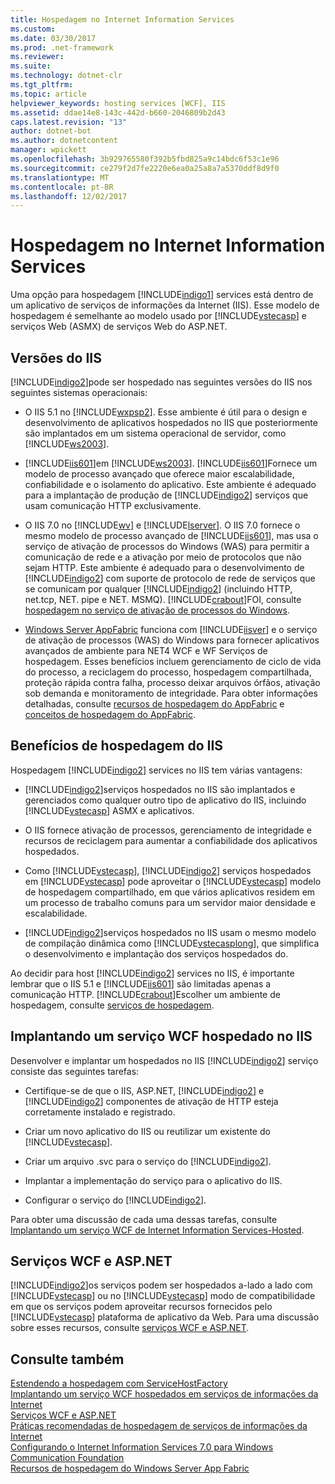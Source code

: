 ```yaml
---
title: Hospedagem no Internet Information Services
ms.custom: 
ms.date: 03/30/2017
ms.prod: .net-framework
ms.reviewer: 
ms.suite: 
ms.technology: dotnet-clr
ms.tgt_pltfrm: 
ms.topic: article
helpviewer_keywords: hosting services [WCF], IIS
ms.assetid: ddae14e8-143c-442d-b660-2046809b2d43
caps.latest.revision: "13"
author: dotnet-bot
ms.author: dotnetcontent
manager: wpickett
ms.openlocfilehash: 3b929765580f392b5fbd825a9c14bdc6f53c1e96
ms.sourcegitcommit: ce279f2d7fe2220e6ea0a25a8a7a5370ddf8d9f0
ms.translationtype: MT
ms.contentlocale: pt-BR
ms.lasthandoff: 12/02/2017
---
```

# <a name="hosting-in-internet-information-services"></a>Hospedagem no Internet Information Services
Uma opção para hospedagem [!INCLUDE[indigo1](../../../../includes/indigo1-md.md)] services está dentro de um aplicativo de serviços de informações da Internet (IIS). Esse modelo de hospedagem é semelhante ao modelo usado por [!INCLUDE[vstecasp](../../../../includes/vstecasp-md.md)] e serviços Web (ASMX) de serviços Web do ASP.NET.  
  
## <a name="versions-of-iis"></a>Versões do IIS  
 [!INCLUDE[indigo2](../../../../includes/indigo2-md.md)]pode ser hospedado nas seguintes versões do IIS nos seguintes sistemas operacionais:  
  
-   O IIS 5.1 no [!INCLUDE[wxpsp2](../../../../includes/wxpsp2-md.md)]. Esse ambiente é útil para o design e desenvolvimento de aplicativos hospedados no IIS que posteriormente são implantados em um sistema operacional de servidor, como [!INCLUDE[ws2003](../../../../includes/ws2003-md.md)].  
  
-   [!INCLUDE[iis601](../../../../includes/iis601-md.md)]em [!INCLUDE[ws2003](../../../../includes/ws2003-md.md)]. [!INCLUDE[iis601](../../../../includes/iis601-md.md)]Fornece um modelo de processo avançado que oferece maior escalabilidade, confiabilidade e o isolamento do aplicativo. Este ambiente é adequado para a implantação de produção de [!INCLUDE[indigo2](../../../../includes/indigo2-md.md)] serviços que usam comunicação HTTP exclusivamente.  
  
-   O IIS 7.0 no [!INCLUDE[wv](../../../../includes/wv-md.md)] e [!INCLUDE[lserver](../../../../includes/lserver-md.md)]. O IIS 7.0 fornece o mesmo modelo de processo avançado de [!INCLUDE[iis601](../../../../includes/iis601-md.md)], mas usa o serviço de ativação de processos do Windows (WAS) para permitir a comunicação de rede e a ativação por meio de protocolos que não sejam HTTP. Este ambiente é adequado para o desenvolvimento de [!INCLUDE[indigo2](../../../../includes/indigo2-md.md)] com suporte de protocolo de rede de serviços que se comunicam por qualquer [!INCLUDE[indigo2](../../../../includes/indigo2-md.md)] (incluindo HTTP, net.tcp, NET. pipe e NET. MSMQ). [!INCLUDE[crabout](../../../../includes/crabout-md.md)]FOI, consulte [hospedagem no serviço de ativação de processos do Windows](../../../../docs/framework/wcf/feature-details/hosting-in-windows-process-activation-service.md).  
  
-   [Windows Server AppFabric](http://go.microsoft.com/fwlink/?LinkId=196496) funciona com [!INCLUDE[iisver](../../../../includes/iisver-md.md)] e o serviço de ativação de processos (WAS) do Windows para fornecer aplicativos avançados de ambiente para NET4 WCF e WF Serviços de hospedagem. Esses benefícios incluem gerenciamento de ciclo de vida do processo, a reciclagem do processo, hospedagem compartilhada, proteção rápida contra falha, processo deixar arquivos órfãos, ativação sob demanda e monitoramento de integridade. Para obter informações detalhadas, consulte [recursos de hospedagem do AppFabric](http://go.microsoft.com/fwlink/?LinkId=196494) e [conceitos de hospedagem do AppFabric](http://go.microsoft.com/fwlink/?LinkId=196495).  
  
## <a name="benefits-of-iis-hosting"></a>Benefícios de hospedagem do IIS  
 Hospedagem [!INCLUDE[indigo2](../../../../includes/indigo2-md.md)] services no IIS tem várias vantagens:  
  
-   [!INCLUDE[indigo2](../../../../includes/indigo2-md.md)]serviços hospedados no IIS são implantados e gerenciados como qualquer outro tipo de aplicativo do IIS, incluindo [!INCLUDE[vstecasp](../../../../includes/vstecasp-md.md)] ASMX e aplicativos.  
  
-   O IIS fornece ativação de processos, gerenciamento de integridade e recursos de reciclagem para aumentar a confiabilidade dos aplicativos hospedados.  
  
-   Como [!INCLUDE[vstecasp](../../../../includes/vstecasp-md.md)], [!INCLUDE[indigo2](../../../../includes/indigo2-md.md)] serviços hospedados em [!INCLUDE[vstecasp](../../../../includes/vstecasp-md.md)] pode aproveitar o [!INCLUDE[vstecasp](../../../../includes/vstecasp-md.md)] modelo de hospedagem compartilhado, em que vários aplicativos residem em um processo de trabalho comuns para um servidor maior densidade e escalabilidade.  
  
-   [!INCLUDE[indigo2](../../../../includes/indigo2-md.md)]serviços hospedados no IIS usam o mesmo modelo de compilação dinâmica como [!INCLUDE[vstecasplong](../../../../includes/vstecasplong-md.md)], que simplifica o desenvolvimento e implantação dos serviços hospedados do.  
  
 Ao decidir para host [!INCLUDE[indigo2](../../../../includes/indigo2-md.md)] services no IIS, é importante lembrar que o IIS 5.1 e [!INCLUDE[iis601](../../../../includes/iis601-md.md)] são limitadas apenas a comunicação HTTP. [!INCLUDE[crabout](../../../../includes/crabout-md.md)]Escolher um ambiente de hospedagem, consulte [serviços de hospedagem](../../../../docs/framework/wcf/hosting-services.md).  
  
## <a name="deploying-an-iis-hosted-wcf-service"></a>Implantando um serviço WCF hospedado no IIS  
 Desenvolver e implantar um hospedados no IIS [!INCLUDE[indigo2](../../../../includes/indigo2-md.md)] serviço consiste das seguintes tarefas:  
  
-   Certifique-se de que o IIS, ASP.NET, [!INCLUDE[indigo2](../../../../includes/indigo2-md.md)] e [!INCLUDE[indigo2](../../../../includes/indigo2-md.md)] componentes de ativação de HTTP esteja corretamente instalado e registrado.  
  
-   Criar um novo aplicativo do IIS ou reutilizar um existente do [!INCLUDE[vstecasp](../../../../includes/vstecasp-md.md)].  
  
-   Criar um arquivo .svc para o serviço do [!INCLUDE[indigo2](../../../../includes/indigo2-md.md)].  
  
-   Implantar a implementação do serviço para o aplicativo do IIS.  
  
-   Configurar o serviço do [!INCLUDE[indigo2](../../../../includes/indigo2-md.md)].  
  
 Para obter uma discussão de cada uma dessas tarefas, consulte [Implantando um serviço WCF de Internet Information Services-Hosted](../../../../docs/framework/wcf/feature-details/deploying-an-internet-information-services-hosted-wcf-service.md).  
  
## <a name="wcf-services-and-aspnet"></a>Serviços WCF e ASP.NET  
 [!INCLUDE[indigo2](../../../../includes/indigo2-md.md)]os serviços podem ser hospedados a-lado a lado com [!INCLUDE[vstecasp](../../../../includes/vstecasp-md.md)] ou no [!INCLUDE[vstecasp](../../../../includes/vstecasp-md.md)] modo de compatibilidade em que os serviços podem aproveitar recursos fornecidos pelo [!INCLUDE[vstecasp](../../../../includes/vstecasp-md.md)] plataforma de aplicativo da Web. Para uma discussão sobre esses recursos, consulte [serviços WCF e ASP.NET](../../../../docs/framework/wcf/feature-details/wcf-services-and-aspnet.md).  
  
## <a name="see-also"></a>Consulte também  
 [Estendendo a hospedagem com ServiceHostFactory](../../../../docs/framework/wcf/extending/extending-hosting-using-servicehostfactory.md)  
 [Implantando um serviço WCF hospedados em serviços de informações da Internet](../../../../docs/framework/wcf/feature-details/deploying-an-internet-information-services-hosted-wcf-service.md)  
 [Serviços WCF e ASP.NET](../../../../docs/framework/wcf/feature-details/wcf-services-and-aspnet.md)  
 [Práticas recomendadas de hospedagem de serviços de informações da Internet](../../../../docs/framework/wcf/feature-details/internet-information-services-hosting-best-practices.md)  
 [Configurando o Internet Information Services 7.0 para Windows Communication Foundation](../../../../docs/framework/wcf/feature-details/configuring-iis-for-wcf.md)  
 [Recursos de hospedagem do Windows Server App Fabric](http://go.microsoft.com/fwlink/?LinkId=201276)
